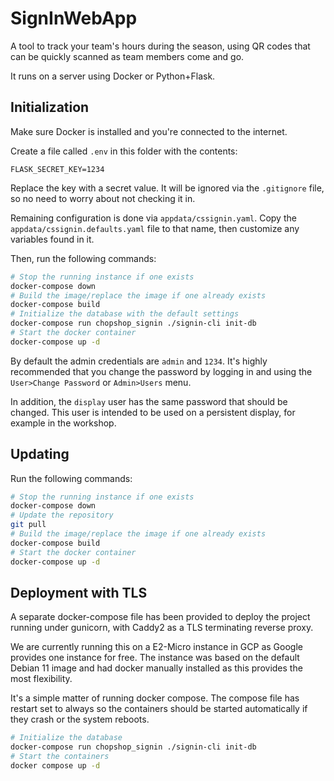 # SignInWebApp

A tool to track your team's hours during the season, using QR codes that can be quickly scanned as team members come and go.

It runs on a server using Docker or Python+Flask.

## Initialization

Make sure Docker is installed and you're connected to the internet.

Create a file called `.env` in this folder with the contents:

```
FLASK_SECRET_KEY=1234
```

Replace the key with a secret value.
It will be ignored via the `.gitignore` file, so no need to worry about not checking it in.

Remaining configuration is done via `appdata/cssignin.yaml`.
Copy the `appdata/cssignin.defaults.yaml` file to that name, then customize any variables found in it.

Then, run the following commands:

```sh
# Stop the running instance if one exists
docker-compose down
# Build the image/replace the image if one already exists
docker-compose build
# Initialize the database with the default settings
docker-compose run chopshop_signin ./signin-cli init-db
# Start the docker container
docker-compose up -d
```

By default the admin credentials are `admin` and `1234`.
It's highly recommended that you change the password by logging in and using the `User>Change Password` or `Admin>Users` menu.

In addition, the `display` user has the same password that should be changed.
This user is intended to be used on a persistent display, for example in the workshop.

## Updating
Run the following commands:

```sh
# Stop the running instance if one exists
docker-compose down
# Update the repository
git pull
# Build the image/replace the image if one already exists
docker-compose build
# Start the docker container
docker-compose up -d
```

## Deployment with TLS
A separate docker-compose file has been provided to deploy the project running under gunicorn, with Caddy2 as a TLS terminating reverse proxy.

We are currently running this on a E2-Micro instance in GCP as Google provides one instance for free. The instance was based on the default Debian 11 image and had docker manually installed as this provides the most flexibility.

It's a simple matter of running docker compose. The compose file has restart set to always so the containers should be started automatically if they crash or the system reboots.

```sh
# Initialize the database
docker-compose run chopshop_signin ./signin-cli init-db
# Start the containers
docker compose up -d
```